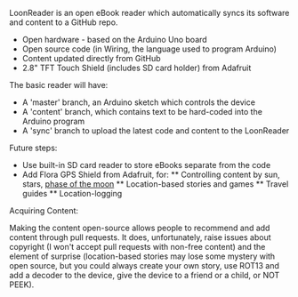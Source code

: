 LoonReader is an open eBook reader which automatically syncs its software and
content to a GitHub repo.

* Open hardware - based on the Arduino Uno board
* Open source code (in Wiring, the language used to program Arduino)
* Content updated directly from GitHub
* 2.8" TFT Touch Shield (includes SD card holder) from Adafruit

The basic reader will have:

* A 'master' branch, an Arduino sketch which controls the device
* A 'content' branch, which contains text to be hard-coded into the Arduino program
* A 'sync' branch to upload the latest code and content to the LoonReader

Future steps:

* Use built-in SD card reader to store eBooks separate from the code
* Add Flora GPS Shield from Adafruit, for:
** Controlling content by sun, stars, <a href="https://github.com/mapmeld/moon-phase">phase of the moon</a>
** Location-based stories and games
** Travel guides
** Location-logging

Acquiring Content:

Making the content open-source allows people to recommend and add content through pull
requests. It does, unfortunately, raise issues about copyright (I won't accept pull
requests with non-free content) and the element of surprise (location-based stories may
lose some mystery with open source, but you could always create your own story, use ROT13
and add a decoder to the device, give the device to a friend or a child, or NOT PEEK).
